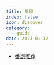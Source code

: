 ```yaml
---
title: 番剧
index: false
icon: discover
category:
  - guide
date: 2023-01-12
---
```


- [番剧推荐](番剧推荐.md)
